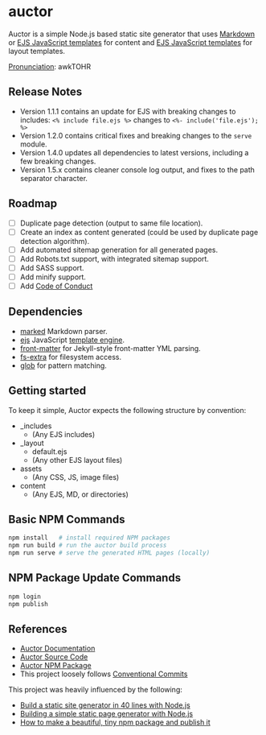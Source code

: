 # auctor

Auctor is a simple Node.js based static site generator that uses [Markdown](https://github.com/markedjs/marked) or [EJS JavaScript templates](https://ejs.co/) for content and [EJS JavaScript templates](https://ejs.co/) for layout templates.

[Pronunciation](https://en.wikipedia.org/wiki/Wikipedia:Pronunciation_(simple_guide_to_markup,_American)): awkTOHR

## Release Notes

- Version 1.1.1 contains an update for EJS with breaking changes to includes: `<% include file.ejs %>` changes to `<%- include('file.ejs'); %>`
- Version 1.2.0 contains critical fixes and breaking changes to the `serve` module.
- Version 1.4.0 updates all dependencies to latest versions, including a few breaking changes.
- Version 1.5.x contains cleaner console log output, and fixes to the path separator character.

## Roadmap

- [ ] Duplicate page detection (output to same file location).
- [ ] Create an index as content generated (could be used by duplicate page detection algorithm).
- [ ] Add automated sitemap generation for all generated pages.
- [ ] Add Robots.txt support, with integrated sitemap support.
- [ ] Add SASS support.
- [ ] Add minify support.
- [ ] Add [Code of Conduct](https://www.contributor-covenant.org/)

## Dependencies

- [marked](https://www.npmjs.com/package/marked) Markdown parser.
- [ejs](https://www.npmjs.com/package/ejs) JavaScript [template engine](https://ejs.co/).
- [front-matter](https://www.npmjs.com/package/front-matter) for Jekyll-style front-matter YML parsing.
- [fs-extra](https://www.npmjs.com/package/fs-extra) for filesystem access.
- [glob](https://www.npmjs.com/package/glob) for pattern matching.

## Getting started

To keep it simple, Auctor expects the following structure by convention:

- _includes
  - (Any EJS includes)
- _layout
  - default.ejs
  - (Any other EJS layout files)
- assets
  - (Any CSS, JS, image files)
- content
  - (Any EJS, MD, or directories)

## Basic NPM Commands

```bash
npm install   # install required NPM packages
npm run build # run the auctor build process
npm run serve # serve the generated HTML pages (locally)
```

## NPM Package Update Commands

```bash
npm login
npm publish
```

## References

- [Auctor Documentation](https://auctor.online)
- [Auctor Source Code](https://github.com/NathanLaan/auctor)
- [Auctor NPM Package](https://www.npmjs.com/package/auctor)
- This project loosely follows [Conventional Commits](https://www.conventionalcommits.org/en/v1.0.0/)

This project was heavily influenced by the following:

- [Build a static site generator in 40 lines with Node.js](https://www.webdevdrops.com/en/build-static-site-generator-nodejs-8969ebe34b22/)
- [Building a simple static page generator with Node.js](https://hackernoon.com/building-a-simple-static-page-generator-with-node-js-4f58f680c47d)
- [How to make a beautiful, tiny npm package and publish it](https://www.freecodecamp.org/news/how-to-make-a-beautiful-tiny-npm-package-and-publish-it-2881d4307f78/)
